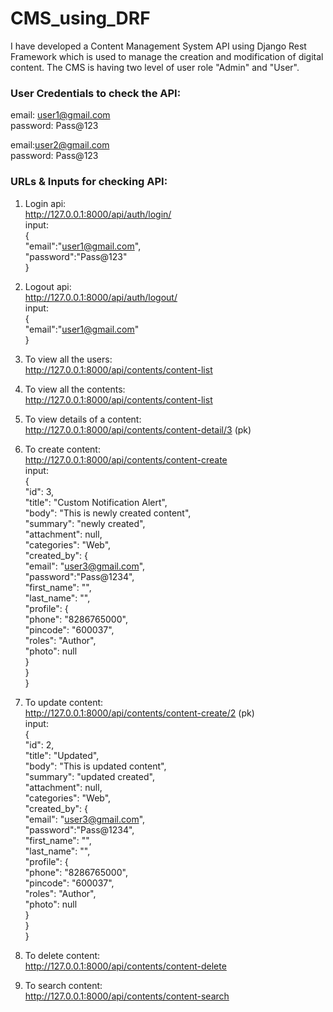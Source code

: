 # CMS_using_DRF

I have developed  a Content Management System API using Django Rest Framework which is used to manage the creation and modification of digital content.
The CMS is having two level of user role "Admin" and "User".

### User Credentials to check the API:
email: user1@gmail.com </br>
password: Pass@123

email:user2@gmail.com </br>
password: Pass@123

### URLs & Inputs for checking API:
1. Login api: </br>
   http://127.0.0.1:8000/api/auth/login/ </br>
   input: </br>
   { </br>
   "email":"user1@gmail.com", </br>
   "password":"Pass@123" </br>
   } </br>

2. Logout api: </br>
   http://127.0.0.1:8000/api/auth/logout/ </br>
   input: </br>
   { </br>
   "email":"user1@gmail.com" </br>
   } </br>
   
3. To view all the users: </br> 
   http://127.0.0.1:8000/api/contents/content-list </br> 
   
4. To view all the contents: </br> 
   http://127.0.0.1:8000/api/contents/content-list </br> 
   
5. To view details of a content: </br>
   http://127.0.0.1:8000/api/contents/content-detail/3 (pk) </br>
   
6. To create content: </br>
   http://127.0.0.1:8000/api/contents/content-create </br>
   input: </br>
   { </br>
   "id": 3, </br>
   "title": "Custom Notification Alert", </br>
   "body": "This is newly created content", </br>
   "summary": "newly created", </br>
   "attachment": null, </br>
   "categories": "Web", </br>
   "created_by": { </br>
               "email": "user3@gmail.com", </br>
               "password":"Pass@1234", </br>
               "first_name": "", </br>
               "last_name": "", </br>
               "profile": { </br>
                        "phone": "8286765000", </br>
                        "pincode": "600037", </br>
                        "roles": "Author", </br>
                        "photo": null </br>
                        } </br>
                } </br>
} </br>

7. To update content: </br>
   http://127.0.0.1:8000/api/contents/content-create/2 (pk) </br>
    input: </br>
    { </br>
    "id": 2, </br>
    "title": "Updated", </br>
    "body": "This is updated content", </br>
    "summary": "updated created", </br>
    "attachment": null, </br>
    "categories": "Web", </br>
    "created_by": { </br>
                "email": "user3@gmail.com", </br>
                "password":"Pass@1234", </br>
                "first_name": "", </br>
                "last_name": "", </br>
                "profile": { </br>
                          "phone": "8286765000", </br>
                          "pincode": "600037", </br>
                          "roles": "Author", </br>
                          "photo": null </br>
            } </br>
} </br>
} </br>

8. To delete content: </br>
   http://127.0.0.1:8000/api/contents/content-delete </br>
   
9. To search content: </br>
   http://127.0.0.1:8000/api/contents/content-search </br>
   
   
   
   
   
